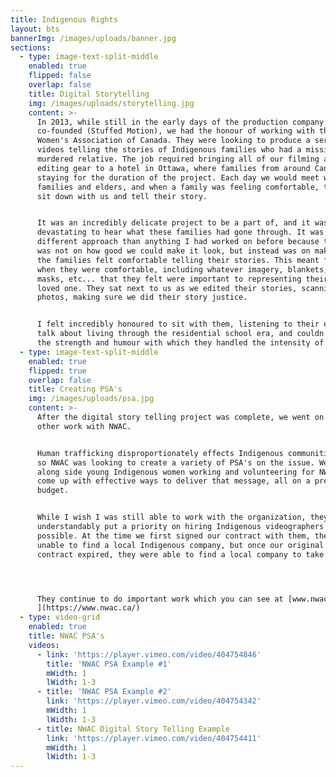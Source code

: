 ```yaml
---
title: Indigenous Rights
layout: bts
bannerImg: /images/uploads/banner.jpg
sections:
  - type: image-text-split-middle
    enabled: true
    flipped: false
    overlap: false
    title: Digital Storytelling
    img: /images/uploads/storytelling.jpg
    content: >-
      In 2013, while still in the early days of the production company I
      co-founded (Stuffed Motion), we had the honour of working with the Native
      Women's Association of Canada. They were looking to produce a series of
      videos telling the stories of Indigenous families who had a missing or
      murdered relative. The job required bringing all of our filming and
      editing gear to a hotel in Ottawa, where families from around Canada were
      staying for the duration of the project. Each day we would meet with
      families and elders, and when a family was feeling comfortable, they would
      sit down with us and tell their story.


      It was an incredibly delicate project to be a part of, and it was
      devastating to hear what these families had gone through. It was a
      different approach than anything I had worked on before because the focus
      was not on how good we could make it look, but instead was on making sure
      the families felt comfortable telling their stories. This meant filming
      when they were comfortable, including whatever imagery, blankets, photos,
      masks, etc... that they felt were important to representing their missing
      loved one. They sat next to us as we edited their stories, scanning in old
      photos, making sure we did their story justice. 


      I felt incredibly honoured to sit with them, listening to their elders
      talk about living through the residential school era, and couldn't believe
      the strength and humour with which they handled the intensity of the week.
  - type: image-text-split-middle
    enabled: true
    flipped: true
    overlap: false
    title: Creating PSA's
    img: /images/uploads/psa.jpg
    content: >-
      After the digital story telling project was complete, we went on to do
      other work with NWAC. 


      Human trafficking disproportionately effects Indigenous communities, and
      so NWAC was looking to create a variety of PSA's on the issue. We worked
      along side young Indigenous women working and volunteering for NWAC to
      come up with effective ways to deliver that message, all on a pretty small
      budget. 


      While I wish I was still able to work with the organization, they
      understandably put a priority on hiring Indigenous videographers whenever
      possible. At the time we first signed our contract with them, they were
      unable to find a local Indigenous company, but once our original 2 year
      contract expired, they were able to find a local company to take over.




      They continue to do important work which you can see at [www.nwac.ca
      ](https://www.nwac.ca/)
  - type: video-grid
    enabled: true
    title: NWAC PSA's
    videos:
      - link: 'https://player.vimeo.com/video/404754846'
        title: 'NWAC PSA Example #1'
        mWidth: 1
        lWidth: 1-3
      - title: 'NWAC PSA Example #2'
        link: 'https://player.vimeo.com/video/404754342'
        mWidth: 1
        lWidth: 1-3
      - title: NWAC Digital Story Telling Example
        link: 'https://player.vimeo.com/video/404754411'
        mWidth: 1
        lWidth: 1-3
---
```


